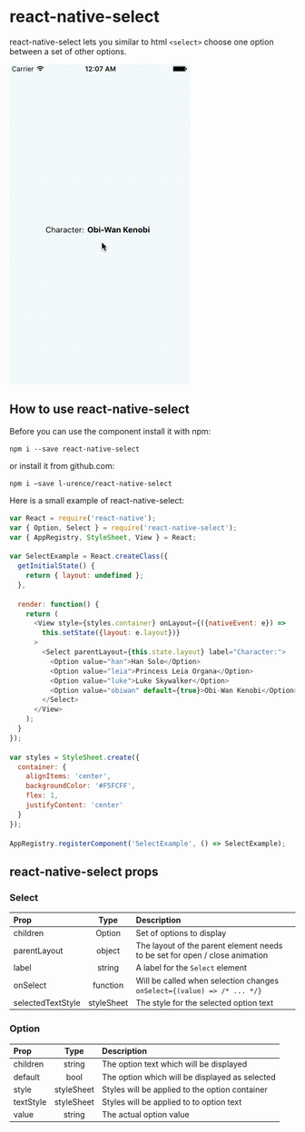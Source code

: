 # react-native-select
react-native-select lets you similar to html `<select>` choose one option between a set of other options.

![Slider Examples](https://github.com/l-urence/react-native-select/blob/master/example.gif)

## How to use react-native-select
Before you can use the component install it with npm:

```shell
npm i --save react-native-select
```

or install it from github.com:

```
npm i —save l-urence/react-native-select
```

Here is a small example of react-native-select:

```javascript
var React = require('react-native');
var { Option, Select } = require('react-native-select');
var { AppRegistry, StyleSheet, View } = React;

var SelectExample = React.createClass({
  getInitialState() {
    return { layout: undefined };
  },

  render: function() {
    return (
      <View style={styles.container} onLayout={({nativeEvent: e}) =>
        this.setState({layout: e.layout})}
      >
        <Select parentLayout={this.state.layout} label="Character:">
          <Option value="han">Han Solo</Option>
          <Option value="leia">Princess Leia Organa</Option>
          <Option value="luke">Luke Skywalker</Option>
          <Option value="obiwan" default={true}>Obi-Wan Kenobi</Option>
        </Select>
      </View>
    );
  }
});

var styles = StyleSheet.create({
  container: {
    alignItems: 'center',
    backgroundColor: '#F5FCFF',
    flex: 1,
    justifyContent: 'center'
  }
});

AppRegistry.registerComponent('SelectExample', () => SelectExample);
```

## react-native-select props
### Select
| Prop | Type | Description |
:------------ |:---------------:| :-----|
| children | Option | Set of options to display |
| parentLayout | object | The layout of the parent element needs to be set for open / close animation |
| label | string | A label for the `Select` element |
| onSelect | function | Will be called when selection changes `onSelect={(value) => /* ... */}` |
| selectedTextStyle | styleSheet | The style for the selected option text |
### Option
| Prop | Type | Description |
:------------ |:---------------:| :-----|
| children | string | The option text which will be displayed |
| default | bool | The option which will be displayed as selected |
| style | styleSheet | Styles will be applied to the option container |
textStyle | styleSheet | Styles will be applied to to option text |
| value | string | The actual option value |



